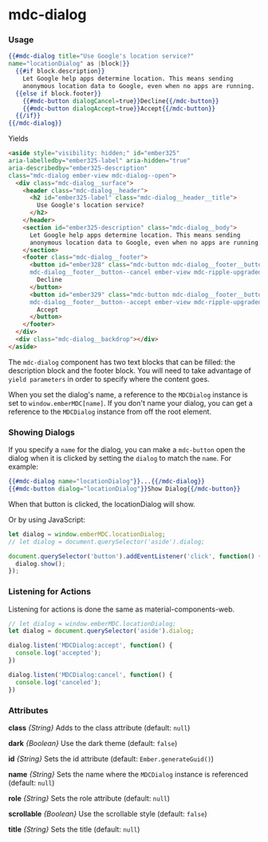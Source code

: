 # mdc-dialog

### Usage

```hbs
{{#mdc-dialog title="Use Google's location service?"
name="locationDialog" as |block|}}
  {{#if block.description}}
    Let Google help apps determine location. This means sending
    anonymous location data to Google, even when no apps are running.
  {{else if block.footer}}
    {{#mdc-button dialogCancel=true}}Decline{{/mdc-button}}
    {{#mdc-button dialogAccept=true}}Accept{{/mdc-button}}
  {{/if}}
{{/mdc-dialog}}
```

Yields

```html
<aside style="visibility: hidden;" id="ember325"
aria-labelledby="ember325-label" aria-hidden="true"
aria-describedby="ember325-description"
class="mdc-dialog ember-view mdc-dialog--open">
  <div class="mdc-dialog__surface">
    <header class="mdc-dialog__header">
      <h2 id="ember325-label" class="mdc-dialog__header__title">
        Use Google's location service?
      </h2>
    </header>
    <section id="ember325-description" class="mdc-dialog__body">
      Let Google help apps determine location. This means sending
      anonymous location data to Google, even when no apps are running.
    </section>
    <footer class="mdc-dialog__footer">
      <button id="ember328" class="mdc-button mdc-dialog__footer__button
      mdc-dialog__footer__button--cancel ember-view mdc-ripple-upgraded">
        Decline
      </button>
      <button id="ember329" class="mdc-button mdc-dialog__footer__button 
      mdc-dialog__footer__button--accept ember-view mdc-ripple-upgraded">
        Accept
      </button>
    </footer>
  </div>
  <div class="mdc-dialog__backdrop"></div>
</aside>
```

The `mdc-dialog` component has two text blocks that can be filled: the 
description block and the footer block. You will need to take advantage of
`yield parameters` in order to specify where the content goes.

When you set the dialog's name, a reference to the `MDCDialog` instance
is set to `window.emberMDC[name]`. If you don't name your dialog, you can 
get a reference to the `MDCDialog` instance from off the root element.

### Showing Dialogs

If you specify a `name` for the dialog, you can make a `mdc-button` open
the dialog when it is clicked by setting the `dialog` to match the `name`.
For example:

```hbs
{{#mdc-dialog name="locationDialog"}}...{{/mdc-dialog}}
{{#mdc-button dialog="locationDialog"}}Show Dialog{{/mdc-button}}
```

When that button is clicked, the locationDialog will show.

Or by using JavaScript:

```js
let dialog = window.emberMDC.locationDialog;
// let dialog = document.querySelector('aside').dialog;

document.querySelector('button').addEventListener('click', function() {
  dialog.show();
});
```

### Listening for Actions

Listening for actions is done the same as material-components-web.

```js
// let dialog = window.emberMDC.locationDialog;
let dialog = document.querySelector('aside').dialog;

dialog.listen('MDCDialog:accept', function() {
  console.log('accepted');
})

dialog.listen('MDCDialog:cancel', function() {
  console.log('canceled');
})
```

### Attributes

**class** *{String}* Adds to the class attribute (default: `null`)

**dark** *{Boolean}* Use the dark theme (default: `false`)

**id** *{String}* Sets the id attribute (default: `Ember.generateGuid()`)

**name** *{String}* Sets the name where the `MDCDialog` instance is referenced (default: `null`)

**role** *{String}* Sets the role attribute (default: `null`)

**scrollable** *{Boolean}* Use the scrollable style (default: `false`)

**title** *{String}* Sets the title (default: `null`)
